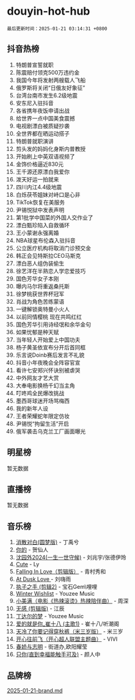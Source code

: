# douyin-hot-hub

`最后更新时间：2025-01-21 03:14:31 +0800`

## 抖音热榜

1. 特朗普宣誓就职
1. 陈震赔付领克500万违约金
1. 我国今年将发射两艘载人飞船
1. 俄罗斯将关闭“日俄友好象征”
1. 台湾台南市发生6.2级地震
1. 安东尼入驻抖音
1. 各省携年夜饭申请出战
1. 给世界一点中国美食震撼
1. 电视剧漂白被质疑抄袭
1. 全世界都在晒运动搭子
1. 特朗普就职演讲
1. 剪头发的妈妈化身斯内普教授
1. 开始刷上中英双语视频了
1. 金饰价格逼近830元
1. 王千源还原漂白我爱你
1. 泼天好运一拍就来
1. 四川内江4.4级地震
1. 白烁茯苓姐妹对峙口是心非
1. TikTok恢复在美服务
1. 尹锡悦狱中发表声明
1. 第1批学中国菜的外国人交作业了
1. 漂白甄珍陷入自救循环
1. 王小蒙谢永强离婚
1. NBA球星布伦森入驻抖音
1. 公立医疗机构将取消门诊预交金
1. 韩正会见特斯拉CEO马斯克
1. 漂白恶人组伪装偷生
1. 徐艺洋在半熟恋人学恋爱技巧
1. 国色芳华女子本刚
1. 曝内马尔将重返桑托斯
1. 徐梦桃获世界杯冠军
1. 肖战为角色苦练蒙语
1. 一键解锁奥特曼小火人
1. 以前同情樱桃 现在共鸣红红
1. 国色芳华引用诗经氓和余华金句
1. 如果忧郁是种天赋
1. 当年轻人开始爱上中国功夫
1. 杨子黄圣依宣布分开后首同框
1. 乐言说Doinb赛后发言不礼貌
1. 抖音小年夜晚会全阵容官宣
1. 看许七安郑兴怀诀别被虐哭
1. 中外网友才艺大赏
1. 大奉电影换杨千幻当主角
1. 叮咚鸡全民爆改挑战
1. 墨西哥球迷开场骂梅西
1. 我的新年人设
1. 王者荣耀蛇年限定仿妆
1. 尹锡悦“拘留生活”开启
1. 俄军袭击乌克兰工厂画面曝光

## 明星榜

暂无数据

## 直播榜

暂无数据

## 音乐榜

1. [消散对白(圆梦版)](https://sf5-hl-cdn-tos.douyinstatic.com/obj/tos-cn-ve-2774/og4jB5I5IizzoZVAAAzWgBMAsMDWoArfwBOiFs) - 丁禹兮
1. [你的](https://sf5-hl-cdn-tos.douyinstatic.com/obj/tos-cn-ve-2774/oYuIeKf42jB7sEV6B2upMdpYAgfrQWj0FeRegh) - 贺仙人
1. [沈园外2024(一生一世守候)](https://sf5-hl-cdn-tos.douyinstatic.com/obj/tos-cn-ve-2774/oAIYMHGCmKaYKFDd6FZBf9AfMfx1eErAAEJAFH) - 刘兆宇/张德伊玲
1. [Cute](https://sf5-hl-cdn-tos.douyinstatic.com/obj/tos-cn-ve-2774/o4IbIzHWKAAB4wsS5qMBRiiAlEBGTpQRNfFvuo) - Ly
1. [Falling In Love（剪辑版）](https://sf5-hl-cdn-tos.douyinstatic.com/obj/tos-cn-ve-2774/o8ajpA8zzgBPahbBIO8AcKGBLJezFCRd1wfP9f) - 青村秀和
1. [ At Dusk  Love ](https://sf5-hl-cdn-tos.douyinstatic.com/obj/tos-cn-ve-2774/o8CrpCf5CaYgI4ZrtQgMQAFEfuGqNnRSDQAPBc) - 刘嗨雨
1. [执子之手 (剪辑2)](https://sf5-hl-cdn-tos.douyinstatic.com/obj/tos-cn-ve-2774/oUoZLQjCc31XzqsBnBQUNgeKtYPBcgbFDwtfcu) - 宝石Gem\哩哩
1. [Winter Wishlist](https://sf5-hl-cdn-tos.douyinstatic.com/obj/tos-cn-ve-2774/oIIgUOeamCFCVAzxN6MFRLIBlLGpUqQxeeHrLE) - Youzee Music
1. [小美满（电影《热辣滚烫》热辣陪伴曲）](https://sf5-hl-cdn-tos.douyinstatic.com/obj/tos-cn-ve-2774/o0GAn2lSgfZIDUgtevCGDQYnFg4CwnrBaxbTZL) - 周深
1. [无感 (剪辑版)](https://sf5-hl-cdn-tos.douyinstatic.com/obj/tos-cn-ve-2774/o0eIsUzJBDlQaQFC5OFlgbMEZC1TFYBftOBn6p) - 江辰
1. [丁达尔的梦](https://sf5-hl-cdn-tos.douyinstatic.com/obj/tos-cn-ve-2774/oMU3WirUZBVQkAC9ccG5P2IQirziZM2RTInUY) - Youzee Music
1. [爱的就是你_崔十八 (主歌1)](https://sf5-hl-cdn-tos.douyinstatic.com/obj/tos-cn-ve-2774/oI5BO5DhFZ6UTcNCnZaOCBLtZ7WIMQGfgnXf5E) - 崔十八/听潮阁
1. [天冷了你要记得穿秋裤（米三岁版）](https://sf5-hl-cdn-tos.douyinstatic.com/obj/tos-cn-ve-2774/oQlIwVIDWiZ6BQilAorS7MA0AgCkQDvcZAdm1) - 米三岁
1. [开心往前飞（开心超人联盟主题曲）](https://sf3-cdn-tos.douyinstatic.com/obj/tos-cn-ve-2774/9d8fb7c82cf1421fb93a9fe925275e0a) - VIVI
1. [春娇与志明](https://sf5-hl-cdn-tos.douyinstatic.com/obj/tos-cn-ve-2774/e530d8fceb7044b39707d7f9ff54add1) - 街道办,欧阳耀莹
1. [只你(直到幸福能触手可及)](https://sf5-hl-cdn-tos.douyinstatic.com/obj/tos-cn-ve-2774/o0lBkRDzFTeaVSUz3ZZSCBVtZ5DIMQGfgmEAuE) - 颜人中

## 品牌榜

[2025-01-21-brand.md](2025-01-21-brand.md)

